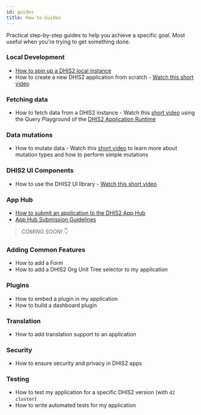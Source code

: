```yaml
---
id: guides
title: How-to-Guides
---
```


Practical step-by-step guides to help you achieve a specific goal. Most useful when you're trying to get something done. 

### Local Development
- [How to spin up a DHIS2 local instance](./guides/spin-up-local-instance)
- How to create a new DHIS2 application from scratch - [Watch this short video](https://youtu.be/oi9mSa62G0Q?t=497)

### Fetching data
- How to fetch data from a DHIS2 instance - Watch this [short video](https://youtu.be/zw0UwsZ2Pww?list=PLo6Seh-066RynhjhnJNUITOZykA7397We&t=349) using the Query Playground of the [DHIS2 Application Runtime](https://runtime.dhis2.nu/#/)

### Data mutations 
- How to mutate data - Watch this [short video](https://youtu.be/dLoOWGJU0Cg) to learn more about mutation types and how to perform simple mutations 

### DHIS2 UI Components
- How to use the DHIS2 UI library - [Watch this short video](https://youtu.be/oi9mSa62G0Q?t=2358)  
<!-- - How to add a DHIS2 UI Button to my application -->
<!-- - How to use a sidebar layout in my application -->

### App Hub
- [How to submit an application to the DHIS2 App Hub](./guides/submit-apphub)
- [App Hub Submission Guidelines](./guides/apphub-guidelines)

> _COMING SOON!_ 👇

### Adding Common Features 
- How to add a Form 
- How to add a DHIS2 Org Unit Tree selector to my application 

### Plugins 
- How to embed a plugin in my application
- How to build a dashboard plugin 

### Translation 
- How to add translation support to an application

### Security 
- How to ensure security and privacy in DHIS2 apps

### Testing 
- How to test my application for a specific DHIS2 version (with `d2 cluster`)
- How to write automated tests for my application

